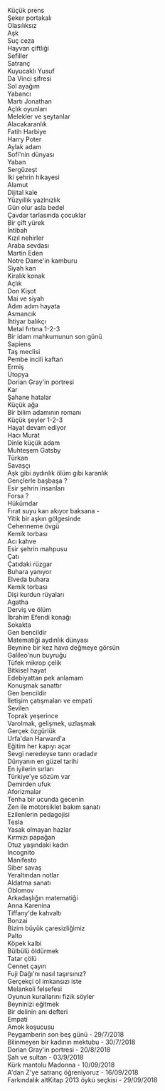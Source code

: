 Küçük prens<br>
Şeker portakalı<br>
Olasılıksız<br>
Aşk<br>
Suç ceza<br>
Hayvan çiftliği<br>
Sefiller<br>
Satranç<br>
Kuyucaklı Yusuf<br>
Da Vinci şifresi<br>
Sol ayağım<br>
Yabancı<br>
Martı Jonathan<br>
Açlık oyunları<br>
Melekler ve şeytanlar<br>
Alacakaranlık<br>
Fatih Harbiye<br>
Harry Poter<br>
Aylak adam<br>
Sofi'nin dünyası<br>
Yaban<br>
Sergüzeşt<br>
İki şehrin hikayesi<br>
Alamut<br>
Dijital kale<br>
Yüzyıllık yazlnızlık<br>
Gün olur asla bedel<br>
Çavdar tarlasında çocuklar<br>
Bir çift yürek<br>
İntibah<br>
Kızıl nehirler<br>
Araba sevdası<br>
Martin Eden<br>
Notre Dame'in kamburu<br>
Siyah kan<br>
Kiralık konak<br>
Açlık<br>
Don Kişot<br>
Mai ve siyah<br>
Adım adım hayata<br>
Asmancık<br>
İhtiyar balıkçı<br>
Metal fırtına 1-2-3<br>
Bir idam mahkumunun son günü<br>
Sapiens<br>
Taş meclisi<br>
Pembe incili kaftan<br>
Ermiş<br>
Ütopya<br>
Dorian Gray'in portresi<br>
Kar<br>
Şahane hatalar<br>
Küçük ağa<br>
Bir bilim adamının romanı<br>
Küçük şeyler 1-2-3<br>
Hayat devam ediyor<br>
Hacı Murat<br>
Dinle küçük adam<br>
Muhteşem Gatsby<br>
Türkan<br>
Savaşçı<br>
Aşk gibi aydınlık ölüm gibi karanlık<br>
Gençlerle başbaşa ?<br>
Esir şehrin insanları<br>
Forsa ? <br>
Hükümdar<br>
Fırat suyu kan akıyor baksana - <br>
Yitik bir aşkın gölgesinde<br>
Cehenneme övgü<br>
Kemik torbası<br>
Acı kahve<br>
Esir şehrin mahpusu<br>
Çatı<br>
Çatıdaki rüzgar<br>
Buhara yanıyor<br>
Elveda buhara<br>
Kemik torbası<br>
Dişi kurdun rüyaları<br>
Agatha<br>
Derviş ve ölüm<br>
İbrahim Efendi konağı<br>
Sokakta<br>
Gen bencildir<br>
Matematiği aydınlık dünyası<br>
Beynine bir kez hava değmeye görsün<br>
Galileo'nun buyruğu<br>
Tüfek mikrop çelik<br>
Bitkisel hayat<br>
Edebiyattan pek anlamam<br>
Konuşmak sanattır<br>
Gen bencildir<br>
İletişim çatışmaları ve empati<br>
Sevilen<br>
Toprak yeşerince<br>
Varolmak, gelişmek, uzlaşmak<br>
Gerçek özgürlük<br>
Urfa'dan Harward'a<br>
Eğitim her kapıyı açar<br>
Sevgi neredeyse tanrı oradadır<br>
Dünyanın en güzel tarihi<br>
En iyilerin sırları<br>
Türkiye'ye sözüm var<br>
Demirden ufuk<br>
Aforizmalar<br>
Tenha bir ucunda gecenin<br>
Zen ile motorsiklet bakım sanatı<br>
Ezilenlerin pedagojisi<br>
Tesla<br>
Yasak olmayan hazlar<br>
Kırmızı papağan<br>
Otuz yaşındaki kadın<br>
Incognito<br>
Manifesto<br>
Siber savaş<br>
Yeraltından notlar<br>
Aldatma sanatı<br>
Oblomov<br>
Arkadaşlığın matematiği<br>
Anna Karenina<br>
Tiffany'de kahvaltı<br>
Bonzai<br>
Bizim büyük çaresizliğimiz<br>
Palto<br>
Köpek kalbi<br>
Bülbülü öldürmek<br>
Tatar çölü<br>
Cennet çayırı<br>
Fuji Dağı'nı nasıl taşırsınız?<br>
Gerçekçi ol imkansızı iste<br>
Melankoli felsefesi<br>
Oyunun kurallarını fizik söyler<br>
Beyninizi eğitmek<br>
Bir delinin anı defteri<br>
Empati<br>
Amok koşucusu<br>
Peygamberin son beş günü - 29/7/2018<br>
Bilinmeyen bir kadının mektubu - 30/7/2018<br>
Dorian Gray'in portresi - 20/8/2018<br>
Şah ve sultan - 03/9/2018<br>
Kürk mantolu Madonna - 10/09/2018 <br>
A'dan Z'ye satranç öğreniyoruz - 16/09/2018 <br>
Farkındalık altKitap 2013 öykü seçkisi - 29/09/2018 <br>
